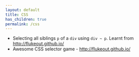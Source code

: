 ```yaml
---
layout: default
title: CSS
has_children: true
permalink: /css
---
```



* Selecting all siblings `p` of a `div` using `div ~ p`. Learnt from http://flukeout.github.io/ 
* Awesome CSS selector game - http://flukeout.github.io/
